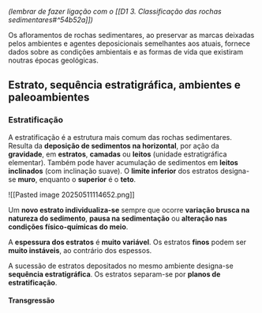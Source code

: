 *(lembrar de fazer ligação com o [[D1 3. Classificação das rochas sedimentares#^54b52a]])*

Os afloramentos de rochas sedimentares, ao preservar as marcas deixadas pelos ambientes e agentes deposicionais semelhantes aos atuais, fornece dados sobre as condições ambientais e as formas de vida que existiram noutras épocas geológicas.
## Estrato, sequência estratigráfica, ambientes e paleoambientes
### Estratificação
A estratificação é a estrutura mais comum das rochas sedimentares.
Resulta da **deposição de sedimentos na horizontal**, por ação da **gravidade**, em **estratos**, **camadas** ou **leitos** (unidade estratigráfica elementar).
Também pode haver acumulação de sedimentos em **leitos inclinados** (com inclinação suave).
O **limite inferior** dos estratos designa-se **muro**, enquanto o **superior** é o **teto**.

![[Pasted image 20250511114652.png]]

Um **novo estrato individualiza-se** sempre que ocorre **variação brusca na natureza do sedimento**, **pausa na sedimentação** ou **alteração nas condições físico-químicas do meio**.

A **espessura dos estratos** é **muito variável**. Os estratos **finos** podem ser **muito instáveis**, ao contrário dos espessos.

A sucessão de estratos depositados no mesmo ambiente designa-se **sequência estratigráfica**.
Os estratos separam-se por **planos de estratificação**.
#### Transgressão



